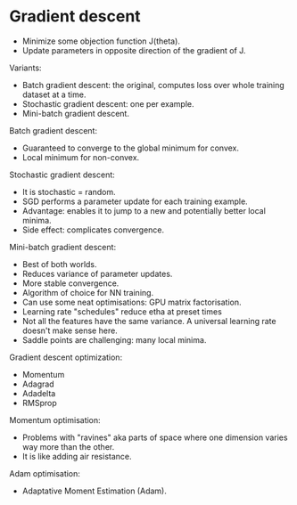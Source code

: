 # Gradient descent

* Minimize some objection function J(theta).
* Update parameters in opposite direction of the gradient of J.

Variants:
* Batch gradient descent: the original, computes loss over whole training dataset at a time.
* Stochastic gradient descent: one per example.
* Mini-batch gradient descent.

Batch gradient descent:
* Guaranteed to converge to the global minimum for convex.
* Local minimum for non-convex.

Stochastic gradient descent:
* It is stochastic = random.
* SGD performs a parameter update for each training example.
* Advantage: enables it to jump to a new and potentially better local minima.
* Side effect: complicates convergence.

Mini-batch gradient descent:
* Best of both worlds.
* Reduces variance of parameter updates.
* More stable convergence.
* Algorithm of choice for NN training.
* Can use some neat optimisations: GPU matrix factorisation.
* Learning rate "schedules" reduce etha at preset times
* Not all the features have the same variance. A universal learning rate doesn't make sense here.
* Saddle points are challenging: many local minima.

Gradient descent optimization:
* Momentum
* Adagrad
* Adadelta
* RMSprop

Momentum optimisation:
* Problems with "ravines" aka parts of space where one dimension varies way more than the other.
* It is like adding air resistance.

Adam optimisation:
* Adaptative Moment Estimation (Adam).